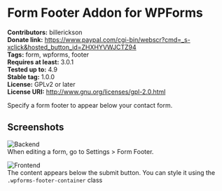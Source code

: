 # Form Footer Addon for WPForms

**Contributors:** billerickson  
**Donate link:** https://www.paypal.com/cgi-bin/webscr?cmd=_s-xclick&hosted_button_id=ZHXHYVWJCTZ94  
**Tags:** form, wpforms, footer  
**Requires at least:** 3.0.1  
**Tested up to:** 4.9  
**Stable tag:** 1.0.0  
**License:** GPLv2 or later  
**License URI:** http://www.gnu.org/licenses/gpl-2.0.html  

Specify a form footer to appear below your contact form.

## Screenshots

![Backend](https://d3vv6lp55qjaqc.cloudfront.net/items/3h1m2J3b2j0G2V3f3n0r/Screen%20Shot%202018-01-26%20at%202.46.53%20PM.png?X-CloudApp-Visitor-Id=095a13821a9a7633d8999bdb4bf2b94a&v=e5123f58)  
When editing a form, go to Settings > Form Footer.

![Frontend](https://d3vv6lp55qjaqc.cloudfront.net/items/2P1K1h3e0U130S2Z0r2I/Screen%20Shot%202018-01-26%20at%202.54.27%20PM.png?X-CloudApp-Visitor-Id=095a13821a9a7633d8999bdb4bf2b94a&v=25a867f8)  
The content appears below the submit button. You can style it using the `.wpforms-footer-container` class
